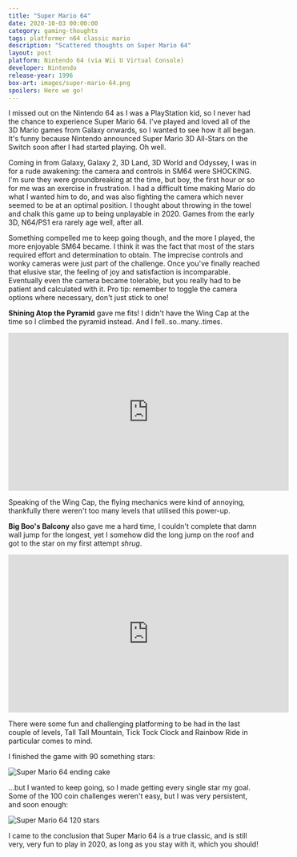 ```yaml
---
title: "Super Mario 64"
date: 2020-10-03 00:00:00
category: gaming-thoughts
tags: platformer n64 classic mario
description: "Scattered thoughts on Super Mario 64"
layout: post
platform: Nintendo 64 (via Wii U Virtual Console)
developer: Nintendo
release-year: 1996
box-art: images/super-mario-64.png
spoilers: Here we go!
---
```

I missed out on the Nintendo 64 as I was a PlayStation kid, so I never had the chance to experience Super Mario 64. I've played and loved all of the 3D Mario games from Galaxy onwards, so I wanted to see how it all began. It's funny because Nintendo announced Super Mario 3D All-Stars on the Switch soon after I had started playing. Oh well.

Coming in from Galaxy, Galaxy 2, 3D Land, 3D World and Odyssey, I was in for a rude awakening: the camera and controls in SM64 were SHOCKING. I'm sure they were groundbreaking at the time, but boy, the first hour or so for me was an exercise in frustration. I had a difficult time making Mario do what I wanted him to do, and was also fighting the camera which never seemed to be at an optimal position. I thought about throwing in the towel and chalk this game up to being unplayable in 2020. Games from the early 3D, N64/PS1 era rarely age well, after all.

Something compelled me to keep going though, and the more I played, the more enjoyable SM64 became. I think it was the fact that most of the stars required effort and determination to obtain. The imprecise controls and wonky cameras were just part of the challenge. Once you've finally reached that elusive star, the feeling of joy and satisfaction is incomparable. Eventually even the camera became tolerable, but you really had to be patient and calculated with it. Pro tip: remember to toggle the camera options where necessary, don't just stick to one!

**Shining Atop the Pyramid** gave me fits! I didn't have the Wing Cap at the time so I climbed the pyramid instead. And I fell..so..many..times.

<div class="image-container">
<iframe width="560" height="315" src="https://www.youtube.com/embed/vBtiF0SDf5Q" frameborder="0" allow="accelerometer; autoplay; clipboard-write; encrypted-media; gyroscope; picture-in-picture" allowfullscreen></iframe>
</div>

Speaking of the Wing Cap, the flying mechanics were kind of annoying, thankfully there weren't too many levels that utilised this power-up.

**Big Boo's Balcony** also gave me a hard time, I couldn't complete that damn wall jump for the longest, yet I somehow did the long jump on the roof and got to the star on my first attempt *shrug*.

<div class="image-container">
<iframe width="560" height="315" src="https://www.youtube.com/embed/23sJ_Mh7cUs" frameborder="0" allow="accelerometer; autoplay; clipboard-write; encrypted-media; gyroscope; picture-in-picture" allowfullscreen></iframe>
</div>

There were some fun and challenging platforming to be had in the last couple of levels, Tall Tall Mountain, Tick Tock Clock and Rainbow Ride in particular comes to mind.

I finished the game with 90 something stars:

<div class="image-container">
    <img src="images/super-mario-64-cake.jpg" alt="Super Mario 64 ending cake">
</div>

...but I wanted to keep going, so I made getting every single star my goal. Some of the 100 coin challenges weren't easy, but I was very persistent, and soon enough:

<div class="image-container">
    <img src="images/super-mario-64-120.jpg" alt="Super Mario 64 120 stars">
</div>

I came to the conclusion that Super Mario 64 is a true classic, and is still very, very fun to play in 2020, as long as you stay with it, which you should!